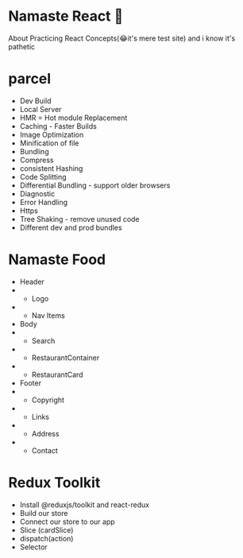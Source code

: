 
# Namaste React 🚀

About
Practicing React Concepts(😂it's mere test site) and i know it's pathetic
# parcel
- Dev Build
- Local Server
- HMR = Hot module Replacement
- Caching - Faster Builds
- Image Optimization
- Minification of file
- Bundling 
- Compress
- consistent Hashing
- Code Splitting
- Differential Bundling - support older browsers
- Diagnostic
- Error Handling
- Https
- Tree Shaking - remove unused code
- Different dev and prod bundles


# Namaste Food
 * Header
 *  - Logo
 *  - Nav Items
 * Body
 *  - Search
 *  - RestaurantContainer
 *    - RestaurantCard
 * Footer
 *  - Copyright
 *  - Links
 *  - Address
 *  - Contact

 # Redux Toolkit
 - Install @reduxjs/toolkit and react-redux
 - Build our store
 - Connect our store to our app
 - Slice (cardSlice)
 - dispatch(action)
 - Selector



